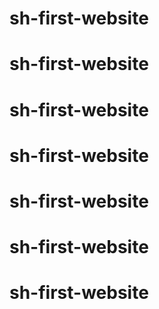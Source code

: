 # sh-first-website
# sh-first-website
# sh-first-website
# sh-first-website
# sh-first-website
# sh-first-website
# sh-first-website
